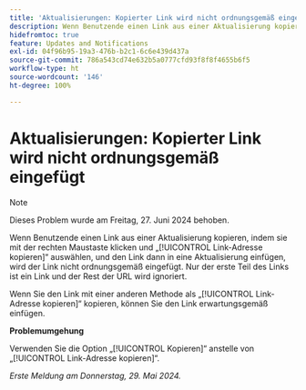 ```yaml
---
title: 'Aktualisierungen: Kopierter Link wird nicht ordnungsgemäß eingefügt'
description: Wenn Benutzende einen Link aus einer Aktualisierung kopieren, indem sie mit der rechten Maustaste klicken und „Link-Adresse kopieren“ auswählen, und den Link dann in eine Aktualisierung einfügen, wird der Link nicht ordnungsgemäß eingefügt. Nur der erste Teil des Links ist ein Link und der Rest der URL wird ignoriert.
hidefromtoc: true
feature: Updates and Notifications
exl-id: 04f96b95-19a3-476b-b2c1-6c6e439d437a
source-git-commit: 786a543cd74e632b5a0777cfd93f8f8f4655b6f5
workflow-type: ht
source-wordcount: '146'
ht-degree: 100%

---
```


# Aktualisierungen: Kopierter Link wird nicht ordnungsgemäß eingefügt

>[!NOTE]
>
>Dieses Problem wurde am Freitag, 27. Juni 2024 behoben.

Wenn Benutzende einen Link aus einer Aktualisierung kopieren, indem sie mit der rechten Maustaste klicken und „[!UICONTROL Link-Adresse kopieren]“ auswählen, und den Link dann in eine Aktualisierung einfügen, wird der Link nicht ordnungsgemäß eingefügt. Nur der erste Teil des Links ist ein Link und der Rest der URL wird ignoriert.

Wenn Sie den Link mit einer anderen Methode als „[!UICONTROL Link-Adresse kopieren]“ kopieren, können Sie den Link erwartungsgemäß einfügen.

**Problemumgehung**

Verwenden Sie die Option „[!UICONTROL Kopieren]“ anstelle von „[!UICONTROL Link-Adresse kopieren]“.

_Erste Meldung am Donnerstag, 29. Mai 2024._
